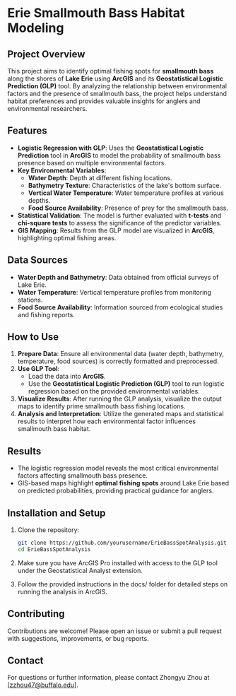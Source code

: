 # Erie Smallmouth Bass Habitat Modeling

## Project Overview

This project aims to identify optimal fishing spots for **smallmouth bass** along the shores of **Lake Erie** using **ArcGIS** and its **Geostatistical Logistic Prediction (GLP)** tool. By analyzing the relationship between environmental factors and the presence of smallmouth bass, the project helps understand habitat preferences and provides valuable insights for anglers and environmental researchers.

## Features

- **Logistic Regression with GLP**: Uses the **Geostatistical Logistic Prediction** tool in **ArcGIS** to model the probability of smallmouth bass presence based on multiple environmental factors.
- **Key Environmental Variables**:
  - **Water Depth**: Depth at different fishing locations.
  - **Bathymetry Texture**: Characteristics of the lake's bottom surface.
  - **Vertical Water Temperature**: Water temperature profiles at various depths.
  - **Food Source Availability**: Presence of prey for the smallmouth bass.
- **Statistical Validation**: The model is further evaluated with **t-tests** and **chi-square tests** to assess the significance of the predictor variables.
- **GIS Mapping**: Results from the GLP model are visualized in **ArcGIS**, highlighting optimal fishing areas.

## Data Sources

- **Water Depth and Bathymetry**: Data obtained from official surveys of Lake Erie.
- **Water Temperature**: Vertical temperature profiles from monitoring stations.
- **Food Source Availability**: Information sourced from ecological studies and fishing reports.

## How to Use

1. **Prepare Data**: Ensure all environmental data (water depth, bathymetry, temperature, food sources) is correctly formatted and preprocessed.
2. **Use GLP Tool**: 
   - Load the data into **ArcGIS**.
   - Use the **Geostatistical Logistic Prediction (GLP)** tool to run logistic regression based on the provided environmental variables.
3. **Visualize Results**: After running the GLP analysis, visualize the output maps to identify prime smallmouth bass fishing locations.
4. **Analysis and Interpretation**: Utilize the generated maps and statistical results to interpret how each environmental factor influences smallmouth bass habitat.

## Results

- The logistic regression model reveals the most critical environmental factors affecting smallmouth bass presence.
- GIS-based maps highlight **optimal fishing spots** around Lake Erie based on predicted probabilities, providing practical guidance for anglers.

## Installation and Setup

1. Clone the repository:

   ```bash
   git clone https://github.com/yourusername/ErieBassSpotAnalysis.git
   cd ErieBassSpotAnalysis
2. Make sure you have ArcGIS Pro installed with access to the GLP tool under the Geostatistical Analyst extension.
3. Follow the provided instructions in the docs/ folder for detailed steps on running the analysis in ArcGIS.

## Contributing
Contributions are welcome! Please open an issue or submit a pull request with suggestions, improvements, or bug reports.

## Contact
For questions or further information, please contact Zhongyu Zhou at [zzhou47@buffalo.edu].
